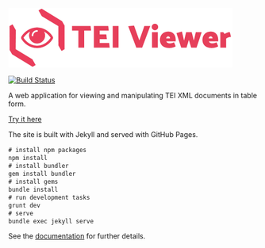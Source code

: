 ![TEI Viewer logo](assets/img/logo.png)

[![Build Status](https://travis-ci.org/alexandermendes/tei-viewer.svg?branch=master)](https://travis-ci.org/alexandermendes/tei-viewer)

A web application for viewing and manipulating TEI XML documents in table form.

[Try it here](https://alexandermendes.github.io/tei-viewer)

The site is built with Jekyll and served with GitHub Pages.

```
# install npm packages
npm install
# install bundler
gem install bundler
# install gems
bundle install
# run development tasks
grunt dev
# serve
bundle exec jekyll serve
```

See the [documentation](https://alexandermendes.github.io/tei-viewer/docs) for further details.
